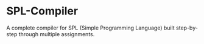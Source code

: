# SPL-Compiler
A complete compiler for SPL (Simple Programming Language) built step-by-step through multiple assignments.
